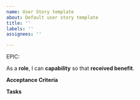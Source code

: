 ```yaml
---
name: User Story template
about: Default user story template
title: ''
labels: ''
assignees: ''

---
```


EPIC: <epic>

As a **role**, I can **capability** so that **received benefit**.

**Acceptance Criteria**

**Tasks**
